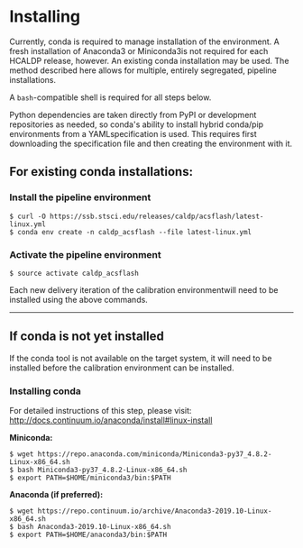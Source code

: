 # Installing
Currently, conda is required to manage installation of the environment. A fresh installation of Anaconda3 or Miniconda3is not required for each HCALDP release, however.  An existing conda installation may be used. The method described here
 allows for multiple, entirely segregated, pipeline installations.

A `bash`-compatible shell is required for all steps below.

Python dependencies are taken directly from PyPI or development repositories as needed, so conda's ability to install hybrid conda/pip environments from a YAMLspecification is used. This requires first downloading the specification file and then creating the environment with it.

## For existing conda installations:

### Install the pipeline environment
```
$ curl -O https://ssb.stsci.edu/releases/caldp/acsflash/latest-linux.yml
$ conda env create -n caldp_acsflash --file latest-linux.yml
```
### Activate the pipeline environment

```
$ source activate caldp_acsflash
```

Each new delivery iteration of the calibration environmentwill need to be installed using the above commands.

------

## If conda is not yet installed
 
If the conda tool is not available on the target system, it will need to be
installed before the calibration environment can be installed.
 
### Installing conda
 
For detailed instructions of this step, please visit: http://docs.continuum.io/anaconda/install#linux-install
 
**Miniconda:**
 
```
$ wget https://repo.anaconda.com/miniconda/Miniconda3-py37_4.8.2-Linux-x86_64.sh
$ bash Miniconda3-py37_4.8.2-Linux-x86_64.sh
$ export PATH=$HOME/miniconda3/bin:$PATH
```
 
**Anaconda (if preferred):**
 
```
$ wget https://repo.continuum.io/archive/Anaconda3-2019.10-Linux-x86_64.sh
$ bash Anaconda3-2019.10-Linux-x86_64.sh
$ export PATH=$HOME/anaconda3/bin:$PATH
```
